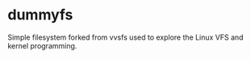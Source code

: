 # dummyfs
Simple filesystem forked from vvsfs used to explore the Linux VFS and kernel programming.
